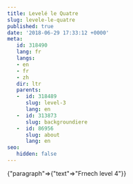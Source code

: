 ```yaml
---
title: Levelé le Quatre
slug: levele-le-quatre
published: true
date: '2018-06-29 17:33:12 +0000'
meta:
   id: 318490
   lang: fr
   langs:
   - en
   - fr
   - zh
   dir: ltr
   parents:
   -  id: 318489
      slug: level-3
      lang: en
   -  id: 313873
      slug: backgroundiere
   -  id: 86956
      slug: about
      lang: en
seo:
   hidden: false
---
```


{"paragraph"=>{"text"=>"Frnech level 4"}}